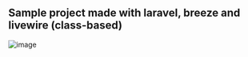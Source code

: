 ## Sample project made with laravel, breeze and livewire (class-based) 

![image](https://github.com/thiago-tanaka/breeze-livewire/assets/87078843/79061ba9-cff7-4deb-a1dd-39568cf33574)
